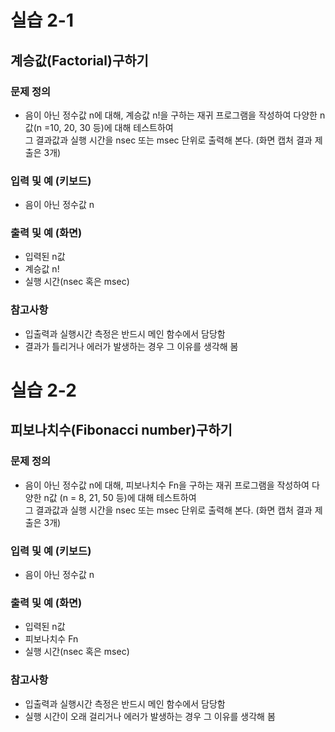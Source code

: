 # 실습 2-1  
## 계승값(Factorial)구하기
### 문제 정의
* 음이 아닌 정수값 n에 대해, 계승값 n!을 구하는 재귀 프로그램을 작성하여 다양한 n값(n =10, 20, 30 등)에 대해 테스트하여  
그 결과값과 실행 시간을 nsec 또는 msec 단위로 출력해 본다. (화면 캡처 결과 제출은 3개)  

### 입력 및 예 (키보드)  
* 음이 아닌 정수값 n  

### 출력 및 예 (화면)  
* 입력된 n값  
* 계승값 n!  
* 실행 시간(nsec 혹은 msec)  

### 참고사항
* 입출력과 실행시간 측정은 반드시 메인 함수에서 담당함  
* 결과가 틀리거나 에러가 발생하는 경우 그 이유를 생각해 봄  

# 실습 2-2  
## 피보나치수(Fibonacci number)구하기  
### 문제 정의  
* 음이 아닌 정수값 n에 대해, 피보나치수 Fn을 구하는 재귀 프로그램을 작성하여 다양한 n값 (n = 8, 21, 50 등)에 대해 테스트하여  
그 결과값과 실행 시간을 nsec 또는 msec 단위로 출력해 본다. (화면 캡처 결과 제출은 3개)  

### 입력 및 예 (키보드)  
* 음이 아닌 정수값 n  

### 출력 및 예 (화면)  
* 입력된 n값  
* 피보나치수 Fn  
* 실행 시간(nsec 혹은 msec)  

### 참고사항
* 입출력과 실행시간 측정은 반드시 메인 함수에서 담당함  
* 실행 시간이 오래 걸리거나 에러가 발생하는 경우 그 이유를 생각해 봄  
